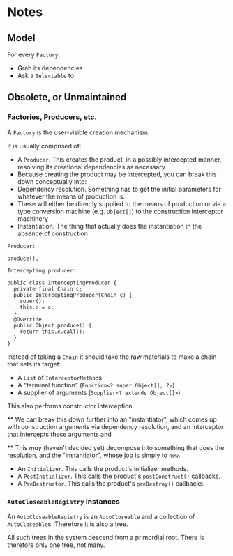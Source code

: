 # Notes

## Model

For every `Factory`:
* Grab its dependencies
* Ask a `Selectable` to 

## Obsolete, or Unmaintained

### Factories, Producers, etc.

A `Factory` is the user-visible creation mechanism.

It is usually comprised of:

* A `Producer`. This creates the product, in a possibly intercepted manner, resolving its creational dependencies as
  necessary.
 * Because creating the product may be intercepted, you can break this down conceptually into:
  * Dependency resolution. Something has to get the initial parameters for whatever the means of production is.
   * These will either be directly supplied to the means of production or via a type conversion machine (e.g. `Object[]`)
     to the construction interceptor machinery
  * Instantiation. The thing that actually does the instantiation in the absence of construction 
  
  
  
  
```
Producer:

produce();

Intercepting producer:

public class InterceptingProducer {
  private final Chain c;
  public InterceptingProducer(Chain c) {
    super();
    this.c = c;
  }
  @Override
  public Object produce() {
    return this.c.call();
  }
}
```

Instead of taking a `Chain` it should take the raw materials to make a chain that sets its target:

* A `List` of `InterceptorMethod`s
* A "terminal function" (`Function<? super Object[], ?>`)
* A supplier of arguments (`Supplier<? extends Object[]>`)

This also performs constructor interception.

** We can break this down further into an "instantiator", which comes up with construction arguments via dependency
   resolution, and an interceptor that intercepts these arguments and


** This _may_ (haven't decided yet) decompose into something that does the resolution, and the "instantiator", whose job
   is simply to `new`.
* An `Initializer`. This calls the product's initializer methods.
* A `PostInitializer`. This calls the product's `postConstruct()` callbacks.
* A `PreDestructor`. This calls the product's `preDestroy()` callbacks.

### `AutoCloseableRegistry` Instances

An `AutoCloseableRegistry` is an `AutoCloseable` and a collection of `AutoCloseable`s. Therefore it is also a tree.

All such trees in the system descend from a primordial root. There is therefore only one tree, not many.

